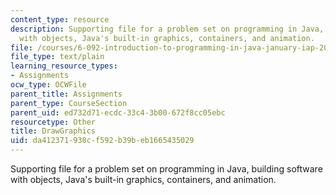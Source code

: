```yaml
---
content_type: resource
description: Supporting file for a problem set on programming in Java, building software
  with objects, Java's built-in graphics, containers, and animation.
file: /courses/6-092-introduction-to-programming-in-java-january-iap-2010/da412371938cf592b39beb1665435029_DrawGraphics.java
file_type: text/plain
learning_resource_types:
- Assignments
ocw_type: OCWFile
parent_title: Assignments
parent_type: CourseSection
parent_uid: ed732d71-ecdc-33c4-3b00-672f8cc05ebc
resourcetype: Other
title: DrawGraphics
uid: da412371-938c-f592-b39b-eb1665435029
---
```

Supporting file for a problem set on programming in Java, building software with objects, Java's built-in graphics, containers, and animation.

